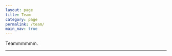 ```yaml
---
layout: page
title: Team
category: page
permalink: /team/
main_nav: true
---
```


<p>Teammmmmm.</p>

<hr>
